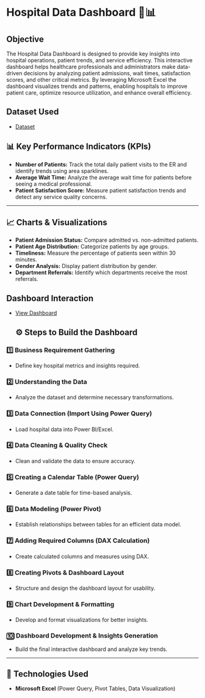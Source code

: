# Hospital Data Dashboard 🏥📊
## Objective
The Hospital Data Dashboard is designed to provide key insights into hospital operations, patient trends, and service efficiency. This interactive dashboard helps healthcare professionals and administrators make data-driven decisions by analyzing patient admissions, wait times, satisfaction scores, and other critical metrics.
By leveraging Microsoft Excel the dashboard visualizes trends and patterns, enabling hospitals to improve patient care, optimize resource utilization, and enhance overall efficiency.

## Dataset Used
- <a href="https://github.com/Shashank2650/Data-Analysis-Dashboard/blob/main/Hospital%20Emergency%20Room%20Data.csv">Dataset</a>

## 📊 Key Performance Indicators (KPIs)
- **Number of Patients:** Track the total daily patient visits to the ER and identify trends using area sparklines.
- **Average Wait Time:** Analyze the average wait time for patients before seeing a medical professional.
- **Patient Satisfaction Score:** Measure patient satisfaction trends and detect any service quality concerns.

---

## 📈 Charts & Visualizations
- **Patient Admission Status:** Compare admitted vs. non-admitted patients.
- **Patient Age Distribution:** Categorize patients by age groups.
- **Timeliness:** Measure the percentage of patients seen within 30 minutes.
- **Gender Analysis:** Display patient distribution by gender.
- **Department Referrals:** Identify which departments receive the most referrals.

## Dashboard Interaction
- <a href="https://github.com/Shashank2650/Data-Analysis-Dashboard/blob/main/Hospital%20Data%20Dashboard.xlsx">View Dashboard</a>

  ## ⚙️ Steps to Build the Dashboard

### **1️⃣ Business Requirement Gathering**
   - Define key hospital metrics and insights required.

### **2️⃣ Understanding the Data**
   - Analyze the dataset and determine necessary transformations.

### **3️⃣ Data Connection (Import Using Power Query)**
   - Load hospital data into Power BI/Excel.

### **4️⃣ Data Cleaning & Quality Check**
   - Clean and validate the data to ensure accuracy.

### **5️⃣ Creating a Calendar Table (Power Query)**
   - Generate a date table for time-based analysis.

### **6️⃣ Data Modeling (Power Pivot)**
   - Establish relationships between tables for an efficient data model.

### **7️⃣ Adding Required Columns (DAX Calculation)**
   - Create calculated columns and measures using DAX.

### **8️⃣ Creating Pivots & Dashboard Layout**
   - Structure and design the dashboard layout for usability.

### **9️⃣ Chart Development & Formatting**
   - Develop and format visualizations for better insights.

### **🔟 Dashboard Development & Insights Generation**
   - Build the final interactive dashboard and analyze key trends.

---

## 🚀 Technologies Used
- **Microsoft Excel** (Power Query, Pivot Tables, Data Visualization)

